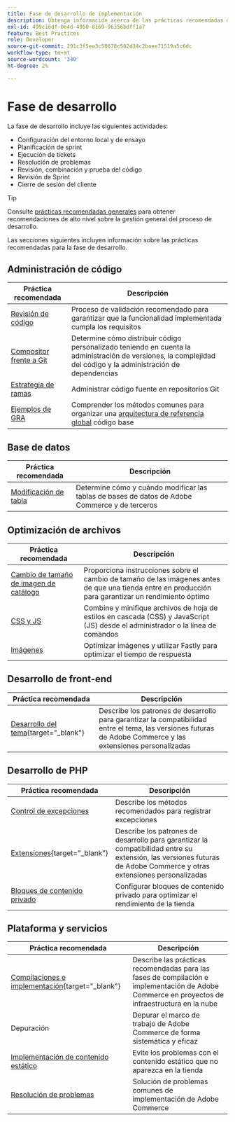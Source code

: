 ```yaml
---
title: Fase de desarrollo de implementación
description: Obtenga información acerca de las prácticas recomendadas de implementación para la fase de desarrollo de proyectos de Adobe Commerce.
exl-id: 499c16df-0e4d-4950-8169-96356bdff1a7
feature: Best Practices
role: Developer
source-git-commit: 291c3f5ea3c58678c502d34c2baee71519a5c6dc
workflow-type: tm+mt
source-wordcount: '340'
ht-degree: 2%

---
```



# Fase de desarrollo

La fase de desarrollo incluye las siguientes actividades:

- Configuración del entorno local y de ensayo
- Planificación de sprint
- Ejecución de tickets
- Resolución de problemas
- Revisión, combinación y prueba del código
- Revisión de Sprint
- Cierre de sesión del cliente

>[!TIP]
>
>Consulte [prácticas recomendadas generales](general.md) para obtener recomendaciones de alto nivel sobre la gestión general del proceso de desarrollo.

Las secciones siguientes incluyen información sobre las prácticas recomendadas para la fase de desarrollo.

## Administración de código

| Práctica recomendada | Descripción |
|-----------------------------------------------------------------|--------------------------------------------------------------------------------------------------------------------------------------|
| [Revisión de código](code-review.md) | Proceso de validación recomendado para garantizar que la funcionalidad implementada cumpla los requisitos |
| [Compositor frente a Git](code-management.md) | Determine cómo distribuir código personalizado teniendo en cuenta la administración de versiones, la complejidad del código y la administración de dependencias |
| [Estrategia de ramas](git-branching.md) | Administrar código fuente en repositorios Git |
| [Ejemplos de GRA](../../architecture/global-reference/examples.md) | Comprender los métodos comunes para organizar una [arquitectura de referencia global](../../architecture/global-reference/overview.md) código base |

## Base de datos

| Práctica recomendada | Descripción |
|----------------------------------------------------------------|---------------------------------------------------------------------------------|
| [Modificación de tabla](modifying-core-and-third-party-tables.md) | Determine cómo y cuándo modificar las tablas de bases de datos de Adobe Commerce y de terceros |

## Optimización de archivos

| Práctica recomendada | Descripción |
|-----------------------------------------------------|----------------------------------------------------------------------------------------------------------------|
| [Cambio de tamaño de imagen de catálogo](catalog-image-resizing.md) | Proporciona instrucciones sobre el cambio de tamaño de las imágenes antes de que una tienda entre en producción para garantizar un rendimiento óptimo |
| [CSS y JS](optimize-css-js-files.md) | Combine y minifique archivos de hoja de estilos en cascada (CSS) y JavaScript (JS) desde el administrador o la línea de comandos |
| [Imágenes](image-optimization.md) | Optimizar imágenes y utilizar Fastly para optimizar el tiempo de respuesta |

## Desarrollo de front-end

| Práctica recomendada | Descripción |
|----------------------------------------------------------------------------------------------------------------|------------------------------------------------------------------------------------------------------------------------------------------|
| [Desarrollo del tema](https://developer.adobe.com/commerce/frontend-core/guide/best-practices/){target="_blank"} | Describe los patrones de desarrollo para garantizar la compatibilidad entre el tema, las versiones futuras de Adobe Commerce y las extensiones personalizadas |

## Desarrollo de PHP

| Práctica recomendada | Descripción |
|-----------------------------------------------------------------------------------------|---------------------------------------------------------------------------------------------------------------------------------------------------|
| [Control de excepciones](exception-handling.md) | Describe los métodos recomendados para registrar excepciones |
| [Extensiones](https://developer.adobe.com/commerce/php/best-practices/){target="_blank"} | Describe los patrones de desarrollo para garantizar la compatibilidad entre su extensión, las versiones futuras de Adobe Commerce y otras extensiones personalizadas |
| [Bloques de contenido privado](private-content-block-configuration.md) | Configurar bloques de contenido privado para optimizar el rendimiento de la tienda |

## Plataforma y servicios

| Práctica recomendada | Descripción |
|--------------------------------------------------------------------------------------------------------------------------------------------------------|-------------------------------------------------------------------------------------------------------------|
| [Compilaciones e implementación](https://experienceleague.adobe.com/docs/commerce-cloud-service/user-guide/develop/deploy/best-practices.html){target="_blank"} | Describe las prácticas recomendadas para las fases de compilación e implementación de Adobe Commerce en proyectos de infraestructura en la nube |
| Depuración | Depurar el marco de trabajo de Adobe Commerce de forma sistemática y eficaz |
| [Implementación de contenido estático](static-content-deployment.md) | Evite los problemas con el contenido estático que no aparezca en la tienda |
| [Resolución de problemas](troubleshooting.md) | Solución de problemas comunes de implementación de Adobe Commerce |

